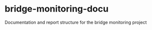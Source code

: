 bridge-monitoring-docu
======================

Documentation and report structure for the bridge monitoring project
